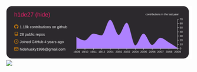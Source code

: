 [![](https://raw.githubusercontent.com/h1de27/h1de27/master/profile-summary-card-output/monokai/0-profile-details.svg)](https://github.com/vn7n24fzkq/github-profile-summary-cards)
[![](https://github-readme-stats.vercel.app/api?username=h1de27&show_icons=true&theme=dracula&count_private=true)](https://github.com/anuraghazra/github-readme-stats)
